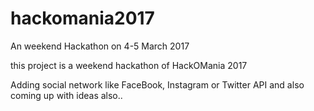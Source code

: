 # hackomania2017
An weekend Hackathon on 4-5 March 2017

this project is a weekend hackathon of HackOMania 2017

Adding social network like FaceBook, Instagram or Twitter API and also coming up with ideas also..
